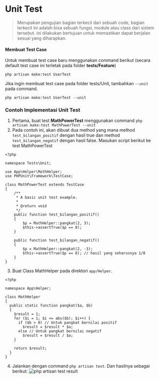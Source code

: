 # Unit Test

> Merupakan pengujian bagian terkecil dari sebuah code, bagian terkecil ini adalah bisa sebuah fungsi, module atau class dari sistem tersebut. ini dilakukan bertujuan untuk memastikan dapat berjalan sesuai yang diharapkan.

#### Membuat Test Case
Untuk membuat test case baru menggunakan command berikut (secara default test case ini terletak pada folder **tests/Feature**)
```
php artisan make:test UserTest
```

Jika ingin membuat test case pada folder tests/Unit, tambahkan `--unit` pada command.
```
php artisan make:test UserTest --unit
```

### Contoh Implementasi Unit Test
1. Pertama, buat test **MathPowerTest** menggunakan command `php artisan make:test MathPowerTest --unit`
2. Pada contoh ini, akan dibuat dua method yang mana method `test_bilangan_positif` dengan hasil true dan method `test_bilangan_negatif` dengan hasil false. Masukan script berikut ke test MathPowerTest
```
<?php

namespace Tests\Unit;

use App\Helper\MathHelper;
use PHPUnit\Framework\TestCase;

class MathPowerTest extends TestCase
{
    /**
     * A basic unit test example.
     *
     * @return void
     */
    public function test_bilangan_positif()
    {
        $p = MathHelper::pangkat(2, 3);
        $this->assertTrue($p == 8);
    }

    public function test_bilangan_negatif()
    {
        $p = MathHelper::pangkat(2, -3);
        $this->assertTrue($p == 8); // hasil yang seharusnya 1/8
    }
}
```

3. Buat Class MathHelper pada direktori `app/Helper`.
```
<?php

namespace App\Helper;

class MathHelper
{
  public static function pangkat($a, $b)
  {
    $result = 1;
    for ($i = 1; $i <= abs($b); $i++) {
      if ($b > 0) // Untuk pangkat bernilai positif
        $result = $result * $a;
      else // Untuk pangkat bernilai negatif
        $result = $result / $a;
    }

    return $result;
  }
}
```

4.  Jalankan dengan command `php artisan test`. Dan hasilnya sebagai berikut:
![php artisan test result](https://user-images.githubusercontent.com/68054503/168524527-99000e20-2f34-42f8-bd0f-975472f4cf54.PNG)
